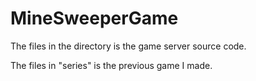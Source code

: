 # MineSweeperGame

The files in the directory is the game server source code.

The files in "series" is the previous game I made.
